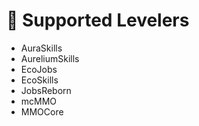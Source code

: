 # 👔 Supported Levelers

* AuraSkills
* AureliumSkills
* EcoJobs
* EcoSkills
* JobsReborn
* mcMMO
* MMOCore

